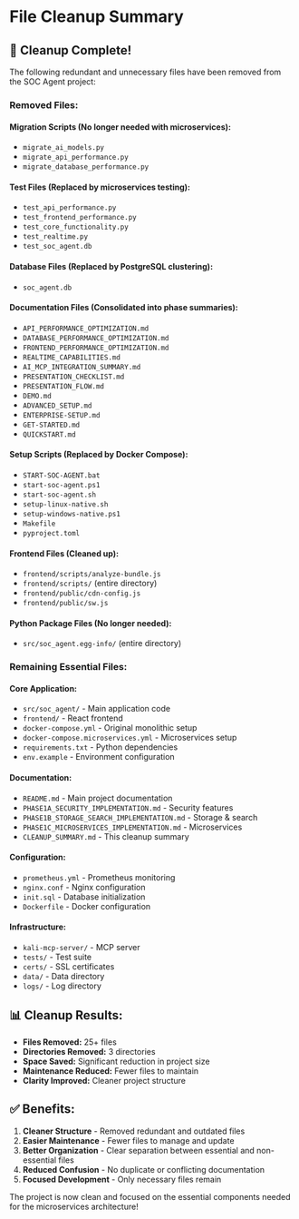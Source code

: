 # File Cleanup Summary

## 🧹 **Cleanup Complete!**

The following redundant and unnecessary files have been removed from the SOC Agent project:

### **Removed Files:**

#### **Migration Scripts (No longer needed with microservices):**
- `migrate_ai_models.py`
- `migrate_api_performance.py`
- `migrate_database_performance.py`

#### **Test Files (Replaced by microservices testing):**
- `test_api_performance.py`
- `test_frontend_performance.py`
- `test_core_functionality.py`
- `test_realtime.py`
- `test_soc_agent.db`

#### **Database Files (Replaced by PostgreSQL clustering):**
- `soc_agent.db`

#### **Documentation Files (Consolidated into phase summaries):**
- `API_PERFORMANCE_OPTIMIZATION.md`
- `DATABASE_PERFORMANCE_OPTIMIZATION.md`
- `FRONTEND_PERFORMANCE_OPTIMIZATION.md`
- `REALTIME_CAPABILITIES.md`
- `AI_MCP_INTEGRATION_SUMMARY.md`
- `PRESENTATION_CHECKLIST.md`
- `PRESENTATION_FLOW.md`
- `DEMO.md`
- `ADVANCED_SETUP.md`
- `ENTERPRISE-SETUP.md`
- `GET-STARTED.md`
- `QUICKSTART.md`

#### **Setup Scripts (Replaced by Docker Compose):**
- `START-SOC-AGENT.bat`
- `start-soc-agent.ps1`
- `start-soc-agent.sh`
- `setup-linux-native.sh`
- `setup-windows-native.ps1`
- `Makefile`
- `pyproject.toml`

#### **Frontend Files (Cleaned up):**
- `frontend/scripts/analyze-bundle.js`
- `frontend/scripts/` (entire directory)
- `frontend/public/cdn-config.js`
- `frontend/public/sw.js`

#### **Python Package Files (No longer needed):**
- `src/soc_agent.egg-info/` (entire directory)

### **Remaining Essential Files:**

#### **Core Application:**
- `src/soc_agent/` - Main application code
- `frontend/` - React frontend
- `docker-compose.yml` - Original monolithic setup
- `docker-compose.microservices.yml` - Microservices setup
- `requirements.txt` - Python dependencies
- `env.example` - Environment configuration

#### **Documentation:**
- `README.md` - Main project documentation
- `PHASE1A_SECURITY_IMPLEMENTATION.md` - Security features
- `PHASE1B_STORAGE_SEARCH_IMPLEMENTATION.md` - Storage & search
- `PHASE1C_MICROSERVICES_IMPLEMENTATION.md` - Microservices
- `CLEANUP_SUMMARY.md` - This cleanup summary

#### **Configuration:**
- `prometheus.yml` - Prometheus monitoring
- `nginx.conf` - Nginx configuration
- `init.sql` - Database initialization
- `Dockerfile` - Docker configuration

#### **Infrastructure:**
- `kali-mcp-server/` - MCP server
- `tests/` - Test suite
- `certs/` - SSL certificates
- `data/` - Data directory
- `logs/` - Log directory

## 📊 **Cleanup Results:**

- **Files Removed:** 25+ files
- **Directories Removed:** 3 directories
- **Space Saved:** Significant reduction in project size
- **Maintenance Reduced:** Fewer files to maintain
- **Clarity Improved:** Cleaner project structure

## ✅ **Benefits:**

1. **Cleaner Structure** - Removed redundant and outdated files
2. **Easier Maintenance** - Fewer files to manage and update
3. **Better Organization** - Clear separation between essential and non-essential files
4. **Reduced Confusion** - No duplicate or conflicting documentation
5. **Focused Development** - Only necessary files remain

The project is now clean and focused on the essential components needed for the microservices architecture!

